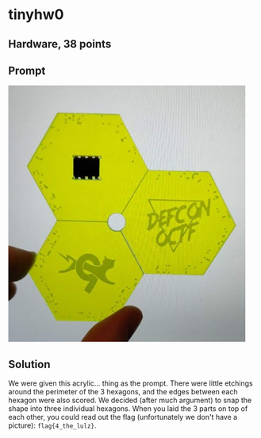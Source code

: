# tinyhw0
## Hardware, 38 points

## Prompt

![](prompt.jpg)

## Solution

We were given this acrylic... thing as the prompt. There were little etchings around the perimeter of the 3 hexagons, and the edges between each hexagon were also scored. We decided (after much argument) to snap the shape into three individual hexagons. When you laid the 3 parts on top of each other, you could read out the flag (unfortunately we don't have a picture): `flag{4_the_lulz}`.
